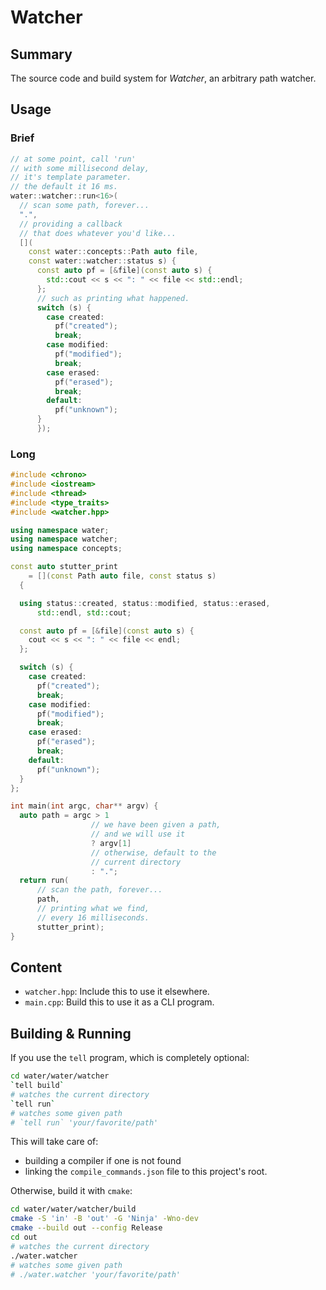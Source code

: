# Watcher


## Summary

The source code and build system for *Watcher*,
an arbitrary path watcher.

## Usage

### Brief

```cpp
// at some point, call 'run'
// with some millisecond delay,
// it's template parameter.
// the default it 16 ms.
water::watcher::run<16>(
  // scan some path, forever...
  ".",
  // providing a callback
  // that does whatever you'd like...
  [](
    const water::concepts::Path auto file,
    const water::watcher::status s) {
      const auto pf = [&file](const auto s) {
        std::cout << s << ": " << file << std::endl;
      };
      // such as printing what happened.
      switch (s) {
        case created:
          pf("created");
          break;
        case modified:
          pf("modified");
          break;
        case erased:
          pf("erased");
          break;
        default:
          pf("unknown");
      }
      });
```

### Long

```cpp
#include <chrono>
#include <iostream>
#include <thread>
#include <type_traits>
#include <watcher.hpp>

using namespace water;
using namespace watcher;
using namespace concepts;

const auto stutter_print
    = [](const Path auto file, const status s)
  {

  using status::created, status::modified, status::erased,
      std::endl, std::cout;

  const auto pf = [&file](const auto s) {
    cout << s << ": " << file << endl;
  };

  switch (s) {
    case created:
      pf("created");
      break;
    case modified:
      pf("modified");
      break;
    case erased:
      pf("erased");
      break;
    default:
      pf("unknown");
  }
};

int main(int argc, char** argv) {
  auto path = argc > 1
                  // we have been given a path,
                  // and we will use it
                  ? argv[1]
                  // otherwise, default to the
                  // current directory
                  : ".";
  return run(
      // scan the path, forever...
      path,
      // printing what we find,
      // every 16 milliseconds.
      stutter_print);
}
```

## Content

- `watcher.hpp`:
    Include this to use it elsewhere.
- `main.cpp`:
    Build this to use it as a CLI program.

## Building & Running

If you use the `tell` program,
which is completely optional:

```sh
cd water/water/watcher
`tell build`
# watches the current directory
`tell run`
# watches some given path
# `tell run` 'your/favorite/path'
```

This will take care of:
  - building a compiler if one is not found
  - linking the `compile_commands.json` file
    to this project's root.

Otherwise, build it with `cmake`:

```sh
cd water/water/watcher/build
cmake -S 'in' -B 'out' -G 'Ninja' -Wno-dev
cmake --build out --config Release
cd out
# watches the current directory
./water.watcher
# watches some given path
# ./water.watcher 'your/favorite/path'
```